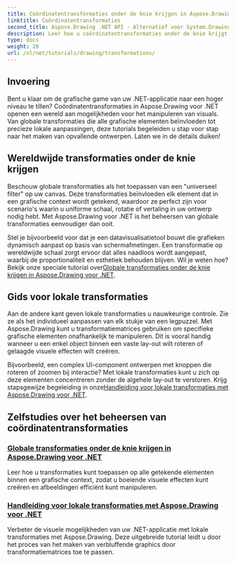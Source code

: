 ```yaml
---
title: Coördinatentransformaties onder de knie krijgen in Aspose.Drawing voor .NET
linktitle: Coördinatentransformaties
second_title: Aspose.Drawing .NET API - Alternatief voor System.Drawing.Common
description: Leer hoe u coördinatentransformaties onder de knie krijgt met Aspose.Drawing voor .NET. Ontdek hoe u globale en lokale transformaties implementeert voor visuele excellentie.
type: docs
weight: 20
url: /nl/net/tutorials/drawing/transformations/
---
```

## Invoering

Bent u klaar om de grafische game van uw .NET-applicatie naar een hoger niveau te tillen? Coördinatentransformaties in Aspose.Drawing voor .NET openen een wereld aan mogelijkheden voor het manipuleren van visuals. Van globale transformaties die alle grafische elementen beïnvloeden tot precieze lokale aanpassingen, deze tutorials begeleiden u stap voor stap naar het maken van opvallende ontwerpen. Laten we in de details duiken!

## Wereldwijde transformaties onder de knie krijgen

Beschouw globale transformaties als het toepassen van een "universeel filter" op uw canvas. Deze transformaties beïnvloeden elk element dat in een grafische context wordt getekend, waardoor ze perfect zijn voor scenario's waarin u uniforme schaal, rotatie of vertaling in uw ontwerp nodig hebt. Met Aspose.Drawing voor .NET is het beheersen van globale transformaties eenvoudiger dan ooit.

Stel je bijvoorbeeld voor dat je een datavisualisatietool bouwt die grafieken dynamisch aanpast op basis van schermafmetingen. Een transformatie op wereldwijde schaal zorgt ervoor dat alles naadloos wordt aangepast, waarbij de proportionaliteit en esthetiek behouden blijven. Wil je weten hoe? Bekijk onze speciale tutorial over[Globale transformaties onder de knie krijgen in Aspose.Drawing voor .NET](./mastering-global-transformations/).

## Gids voor lokale transformaties

Aan de andere kant geven lokale transformaties u nauwkeurige controle. Zie ze als het individueel aanpassen van elk stukje van een legpuzzel. Met Aspose.Drawing kunt u transformatiematrices gebruiken om specifieke grafische elementen onafhankelijk te manipuleren. Dit is vooral handig wanneer u een enkel object binnen een vaste lay-out wilt roteren of gelaagde visuele effecten wilt creëren.

 Bijvoorbeeld, een complex UI-component ontwerpen met knoppen die roteren of zoomen bij interactie? Met lokale transformaties kunt u zich op deze elementen concentreren zonder de algehele lay-out te verstoren. Krijg stapsgewijze begeleiding in onze[Handleiding voor lokale transformaties met Aspose.Drawing voor .NET](./guide-to-local-transformation/).

## Zelfstudies over het beheersen van coördinatentransformaties
### [Globale transformaties onder de knie krijgen in Aspose.Drawing voor .NET](./mastering-global-transformations/)
Leer hoe u transformaties kunt toepassen op alle getekende elementen binnen een grafische context, zodat u boeiende visuele effecten kunt creëren en afbeeldingen efficiënt kunt manipuleren.
### [Handleiding voor lokale transformaties met Aspose.Drawing voor .NET](./guide-to-local-transformation/)
Verbeter de visuele mogelijkheden van uw .NET-applicatie met lokale transformaties met Aspose.Drawing. Deze uitgebreide tutorial leidt u door het proces van het maken van verbluffende graphics door transformatiematrices toe te passen.